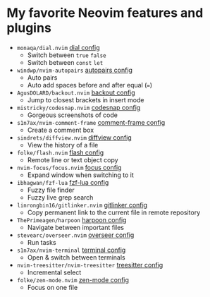 # My favorite Neovim features and plugins

<!-- incremental_lists: true -->

- `monaqa/dial.nvim` [dial config](https://github.com/s1n7ax/lazyvim-dotnvim/blob/3b06c02698ebb03fdd3d75334810af57200f15a7/lua/plugins/dial/init.lua?plain=1#L1-L133)
  - Switch between `true` `false`
  - Switch between `const` `let`
- `windwp/nvim-autopairs` [autopairs config](https://github.com/s1n7ax/lazyvim-dotnvim/blob/3b06c02698ebb03fdd3d75334810af57200f15a7/lua/plugins/autopair/init.lua?plain=1#L1-L120)
  - Auto pairs
  - Auto add spaces before and after equal (`=`)
- `AgusDOLARD/backout.nvim` [backout config](https://github.com/s1n7ax/lazyvim-dotnvim/blob/3b06c02698ebb03fdd3d75334810af57200f15a7/lua/plugins/backout/init.lua?plain=1#L1-L8)
  - Jump to closest brackets in insert mode
- `mistricky/codesnap.nvim` [codesnap config](https://github.com/s1n7ax/lazyvim-dotnvim/blob/3b06c02698ebb03fdd3d75334810af57200f15a7/lua/plugins/codesnap/init.lua?plain=1#L1-L11)
  - Gorgeous screenshots of code
- `s1n7ax/nvim-comment-frame` [comment-frame config](https://github.com/s1n7ax/lazyvim-dotnvim/blob/3b06c02698ebb03fdd3d75334810af57200f15a7/lua/plugins/comment-frame/init.lua?plain=1#L1-L23)
  - Create a comment box
- `sindrets/diffview.nvim` [diffview config](https://github.com/s1n7ax/lazyvim-dotnvim/blob/3b06c02698ebb03fdd3d75334810af57200f15a7/lua/plugins/diffview/init.lua?plain=1#L2-L33)
  - View the history of a file
- `folke/flash.nvim` [flash config](https://github.com/s1n7ax/lazyvim-dotnvim/blob/3b06c02698ebb03fdd3d75334810af57200f15a7/lua/plugins/flash/init.lua?plain=1#L1-L39)
  - Remote line or text object copy
- `nvim-focus/focus.nvim` [focus config](https://github.com/s1n7ax/lazyvim-dotnvim/blob/3b06c02698ebb03fdd3d75334810af57200f15a7/lua/plugins/focus/init.lua?plain=1#L1-L41)
  - Expand window when switching to it
- `ibhagwan/fzf-lua` [fzf-lua config](https://github.com/s1n7ax/lazyvim-dotnvim/blob/3b06c02698ebb03fdd3d75334810af57200f15a7/lua/plugins/fzf/init.lua?plain=1#L1-L70)
  - Fuzzy file finder
  - Fuzzy live grep search
- `linrongbin16/gitlinker.nvim` [gitlinker config](https://github.com/s1n7ax/lazyvim-dotnvim/blob/3b06c02698ebb03fdd3d75334810af57200f15a7/lua/plugins/gitlinker/init.lua?plain=1#L1-L7)
  - Copy permanent link to the current file in remote repository
- `ThePrimeagen/harpoon` [harpoon config](https://github.com/s1n7ax/lazyvim-dotnvim/blob/3b06c02698ebb03fdd3d75334810af57200f15a7/lua/plugins/harpoon/init.lua?plain=1#L1-L34)
  - Navigate between important files
- `stevearc/overseer.nvim` [overseer config](https://github.com/s1n7ax/lazyvim-dotnvim/blob/3b06c02698ebb03fdd3d75334810af57200f15a7/lua/plugins/overseer/init.lua?plain=1#L1-L29)
  - Run tasks
- `s1n7ax/nvim-terminal` [terminal config](https://github.com/s1n7ax/lazyvim-dotnvim/blob/3b06c02698ebb03fdd3d75334810af57200f15a7/lua/plugins/terminal/init.lua?plain=1#L1-L12)
  - Open & switch between terminals
- `nvim-treesitter/nvim-treesitter` [treesitter config](https://github.com/s1n7ax/lazyvim-dotnvim/blob/3b06c02698ebb03fdd3d75334810af57200f15a7/lua/plugins/treesitter/init.lua?plain=1#L1-L90)
  - Incremental select
- `folke/zen-mode.nvim` [zen-mode config](https://github.com/s1n7ax/lazyvim-dotnvim/blob/3b06c02698ebb03fdd3d75334810af57200f15a7/lua/plugins/zen-mode/init.lua?plain=1#L1-L29)
  - Focus on one file
